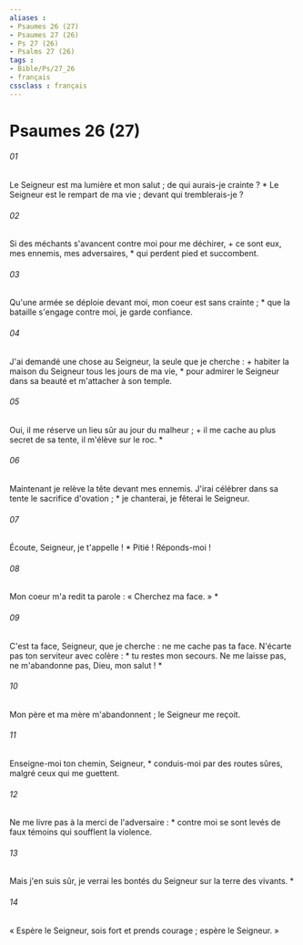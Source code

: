 ```yaml
---
aliases : 
- Psaumes 26 (27)
- Psaumes 27 (26)
- Ps 27 (26)
- Psalms 27 (26)
tags : 
- Bible/Ps/27_26
- français
cssclass : français
---
```


# Psaumes 26 (27)

###### 01
Le Seigneur est ma lumière et mon salut ; de qui aurais-je crainte ? * Le Seigneur est le rempart de ma vie ; devant qui tremblerais-je ?
###### 02
Si des méchants s'avancent contre moi pour me déchirer, + ce sont eux, mes ennemis, mes adversaires, * qui perdent pied et succombent.
###### 03
Qu'une armée se déploie devant moi, mon coeur est sans crainte ; * que la bataille s'engage contre moi, je garde confiance.
###### 04
J'ai demandé une chose au Seigneur, la seule que je cherche : + habiter la maison du Seigneur tous les jours de ma vie, * pour admirer le Seigneur dans sa beauté et m'attacher à son temple.
###### 05
Oui, il me réserve un lieu sûr au jour du malheur ; + il me cache au plus secret de sa tente, il m'élève sur le roc. *
###### 06
Maintenant je relève la tête devant mes ennemis. J'irai célébrer dans sa tente le sacrifice d'ovation ; * je chanterai, je fêterai le Seigneur.
###### 07
Écoute, Seigneur, je t'appelle ! * Pitié ! Réponds-moi !
###### 08
Mon coeur m'a redit ta parole : « Cherchez ma face. » *
###### 09
C'est ta face, Seigneur, que je cherche : ne me cache pas ta face. N'écarte pas ton serviteur avec colère : * tu restes mon secours. Ne me laisse pas, ne m'abandonne pas, Dieu, mon salut ! *
###### 10
Mon père et ma mère m'abandonnent ; le Seigneur me reçoit.
###### 11
Enseigne-moi ton chemin, Seigneur, * conduis-moi par des routes sûres, malgré ceux qui me guettent.
###### 12
Ne me livre pas à la merci de l'adversaire : * contre moi se sont levés de faux témoins qui soufflent la violence.
###### 13
Mais j'en suis sûr, je verrai les bontés du Seigneur sur la terre des vivants. *
###### 14
« Espère le Seigneur, sois fort et prends courage ; espère le Seigneur. »
